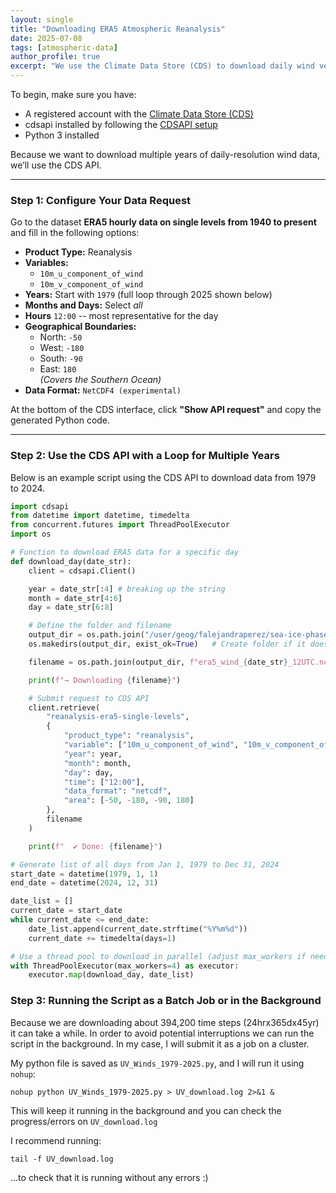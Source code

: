 ```yaml
---
layout: single
title: "Downloading ERA5 Atmospheric Reanalysis"
date: 2025-07-08
tags: [atmospheric-data]
author_profile: true
excerpt: "We use the Climate Data Store (CDS) to download daily wind vectors from ERA5, which will later be used to construct atmospheric indices."
---
```


To begin, make sure you have:

- A registered account with the [Climate Data Store (CDS)](https://cds.climate.copernicus.eu/)
- cdsapi installed by following the [CDSAPI setup](https://cds.climate.copernicus.eu/how-to-api)
- Python 3 installed

Because we want to download multiple years of daily-resolution wind data, we’ll use the CDS API.

---

### Step 1: Configure Your Data Request

Go to the dataset **ERA5 hourly data on single levels from 1940 to present** and fill in the following options:

- **Product Type:** Reanalysis  
- **Variables:**  
  - `10m_u_component_of_wind`  
  - `10m_v_component_of_wind`
- **Years:** Start with `1979` (full loop through 2025 shown below)
- **Months and Days:** Select *all* 
- **Hours** `12:00`  -- most representative for the day 
- **Geographical Boundaries:**  
  - North: `-50`  
  - West: `-180`  
  - South: `-90`  
  - East: `180`  
  *(Covers the Southern Ocean)*
- **Data Format:** `NetCDF4 (experimental)`

At the bottom of the CDS interface, click **"Show API request"** and copy the generated Python code.

---

### Step 2: Use the CDS API with a Loop for Multiple Years

Below is an example script using the CDS API to download data from 1979 to 2024.

```python
import cdsapi
from datetime import datetime, timedelta
from concurrent.futures import ThreadPoolExecutor
import os

# Function to download ERA5 data for a specific day
def download_day(date_str):
    client = cdsapi.Client()

    year = date_str[:4] # breaking up the string
    month = date_str[4:6]
    day = date_str[6:8]

    # Define the folder and filename
    output_dir = os.path.join("/user/geog/falejandraperez/sea-ice-phase/data/Reanalysis_ERA5", year)   # e.g., data/1985
    os.makedirs(output_dir, exist_ok=True)   # Create folder if it doesn't exist

    filename = os.path.join(output_dir, f"era5_wind_{date_str}_12UTC.nc")

    print(f"→ Downloading {filename}")

    # Submit request to CDS API
    client.retrieve(
        "reanalysis-era5-single-levels",
        {
            "product_type": "reanalysis",
            "variable": ["10m_u_component_of_wind", "10m_v_component_of_wind"],
            "year": year,
            "month": month,
            "day": day,
            "time": ["12:00"],
            "data_format": "netcdf",
            "area": [-50, -180, -90, 180]
        },
        filename
    )

    print(f"  ✔ Done: {filename}")

# Generate list of all days from Jan 1, 1979 to Dec 31, 2024
start_date = datetime(1979, 1, 1)
end_date = datetime(2024, 12, 31)

date_list = []
current_date = start_date
while current_date <= end_date:
    date_list.append(current_date.strftime("%Y%m%d"))
    current_date += timedelta(days=1)

# Use a thread pool to download in parallel (adjust max_workers if needed)
with ThreadPoolExecutor(max_workers=4) as executor:
    executor.map(download_day, date_list)

```
### Step 3: Running the Script as a Batch Job or in the Background

Because we are downloading about 394,200 time steps (24hrx365dx45yr) it can take a while. In order to avoid potential interruptions we can run the script in the background. In my case, I will submit it as a job on a cluster. 

My python file is saved as `UV_Winds_1979-2025.py`, and I will run it using `nohup`: 

```
nohup python UV_Winds_1979-2025.py > UV_download.log 2>&1 &
```

This will keep it running in the background and you can check the progress/errors on `UV_download.log`

I recommend running:

```
tail -f UV_download.log 
```
...to check that it is running without any errors :)





